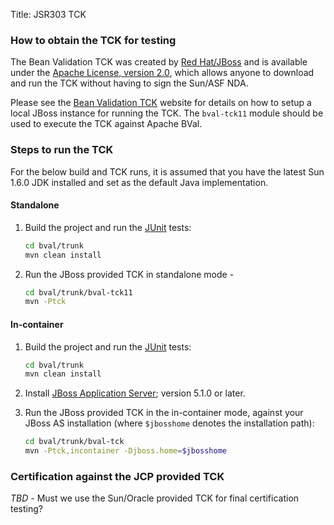 Title: JSR303 TCK

<a name="JSR303TCK-HowtoobtaintheTCKfortesting"></a>
### How to obtain the TCK for testing

The Bean Validation TCK was created by [Red Hat/JBoss][jboss] and is
available under the [Apache License, version 2.0][ALv2], which allows anyone
to download and run the TCK without having to sign the Sun/ASF NDA.

Please see the
[Bean Validation TCK](http://community.jboss.org/wiki/BeanValidationTCK)
website for details on how to setup a local JBoss instance for running the TCK.
The `bval-tck11` module should be used to execute the TCK against Apache BVal.

### Steps to run the TCK

For the below build and TCK runs, it is assumed that you have the latest Sun
1.6.0 JDK installed and set as the default Java implementation.

#### Standalone

1. Build the project and run the [JUnit][] tests:

   ```sh
   cd bval/trunk
   mvn clean install
   ```

1. Run the JBoss provided TCK in standalone mode -

   ```sh
   cd bval/trunk/bval-tck11
   mvn -Ptck
   ```

#### In-container

1. Build the project and run the [JUnit][] tests:

   ```sh
   cd bval/trunk
   mvn clean install
   ```

1. Install [JBoss Application Server](http://www.jboss.org/jbossas); version
   5.1.0 or later.
1. Run the JBoss provided TCK in the in-container mode, against your JBoss AS
   installation (where `$jbosshome` denotes the installation path):

   ```sh
   cd bval/trunk/bval-tck
   mvn -Ptck,incontainer -Djboss.home=$jbosshome
   ```

### Certification against the JCP provided TCK

*TBD* - Must we use the Sun/Oracle provided TCK for final certification testing?

[ALv2]: http://www.apache.org/licenses/LICENSE-2.0
[junit]: http://junit.org
[jboss]: http://www.jboss.org/
